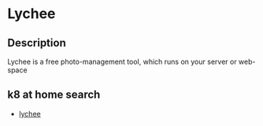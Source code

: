 # Lychee

## Description

Lychee is a free photo-management tool, which runs on your server or web-space

## k8 at home search

- [lychee](https://nanne.dev/k8s-at-home-search/#/lychee)

